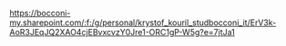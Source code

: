 https://bocconi-my.sharepoint.com/:f:/g/personal/krystof_kouril_studbocconi_it/ErV3k-AoR3JEqJQ2XAO4cjEBvxcvzY0Jre1-ORC1gP-W5g?e=7jtJa1 
